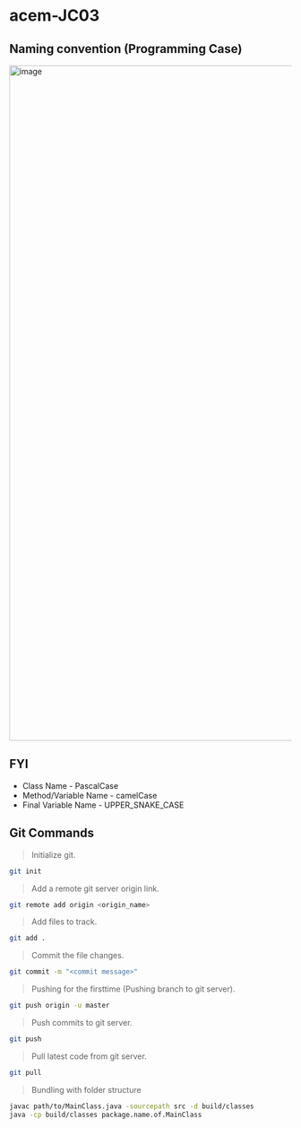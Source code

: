 # acem-JC03

## Naming convention (Programming Case)
<img width="1204" alt="image" src="https://user-images.githubusercontent.com/21164124/175962036-0a3c0620-ec50-455f-ac29-facde01c6045.png">

## FYI
* Class Name - PascalCase
* Method/Variable Name - camelCase
* Final Variable Name - UPPER_SNAKE_CASE



## Git Commands
> Initialize git.
```bash
git init
```
> Add a remote git server origin link.
```bash
git remote add origin <origin_name>
```
> Add files to track.
```bash
git add .
```
> Commit the file changes.
```bash
git commit -m "<commit message>"
```
> Pushing for the firsttime (Pushing branch to git server).
```bash
git push origin -u master
```
> Push commits to git server.
```bash
git push 
```
> Pull latest code from git server.
```bash
git pull 
```

> Bundling with folder structure
```bash
javac path/to/MainClass.java -sourcepath src -d build/classes
java -cp build/classes package.name.of.MainClass
```
